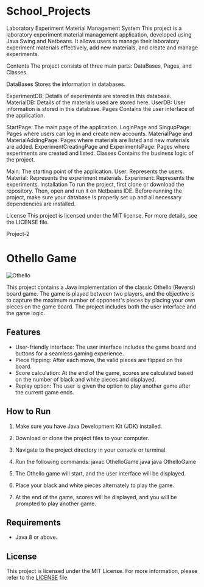 # School_Projects
Laboratory Experiment Material Management System
This project is a laboratory experiment material management application, developed using Java Swing and Netbeans. It allows users to manage their laboratory experiment materials effectively, add new materials, and create and manage experiments.

Contents
The project consists of three main parts: DataBases, Pages, and Classes.

DataBases
Stores the information in databases.

ExperimentDB: Details of experiments are stored in this database.
MaterialDB: Details of the materials used are stored here.
UserDB: User information is stored in this database.
Pages
Contains the user interface of the application.

StartPage: The main page of the application.
LoginPage and SingupPage: Pages where users can log in and create new accounts.
MaterialPage and MaterialAddingPage: Pages where materials are listed and new materials are added.
ExperimentCreatingPage and ExperimentsPage: Pages where experiments are created and listed.
Classes
Contains the business logic of the project.

Main: The starting point of the application.
User: Represents the users.
Material: Represents the experiment materials.
Experiment: Represents the experiments.
Installation
To run the project, first clone or download the repository. Then, open and run it on Netbeans IDE. Before running the project, make sure your database is properly set up and all necessary dependencies are installed.

License
This project is licensed under the MIT license. For more details, see the LICENSE file.


Project-2
# Othello Game

![Othello](othello.png)

This project contains a Java implementation of the classic Othello (Reversi) board game. The game is played between two players, and the objective is to capture the maximum number of opponent's pieces by placing your own pieces on the game board. The project includes both the user interface and the game logic.

## Features

- User-friendly interface: The user interface includes the game board and buttons for a seamless gaming experience.
- Piece flipping: After each move, the valid pieces are flipped on the board.
- Score calculation: At the end of the game, scores are calculated based on the number of black and white pieces and displayed.
- Replay option: The user is given the option to play another game after the current game ends.

## How to Run

1. Make sure you have Java Development Kit (JDK) installed.
2. Download or clone the project files to your computer.
3. Navigate to the project directory in your console or terminal.
4. Run the following commands:
   javac OthelloGame.java
   java OthelloGame

5. The Othello game will start, and the user interface will be displayed.
6. Place your black and white pieces alternately to play the game.
7. At the end of the game, scores will be displayed, and you will be prompted to play another game.

## Requirements

- Java 8 or above.

## License

This project is licensed under the MIT License. For more information, please refer to the [LICENSE](LICENSE) file.


